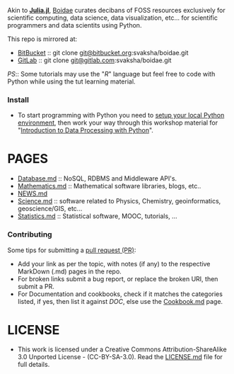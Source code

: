 Akin to **[Julia.jl](http://svaksha.github.io/Julia.jl)**, [Boidae](http://svaksha.github.io/boidae) curates decibans of FOSS resources exclusively for scientific computing, data science, data visualization, etc... for scientific programmers and data scientits using Python.

This repo is mirrored at:
* [BitBucket](https://bitbucket.org/svaksha/boidae) :: git clone git@bitbucket.org:svaksha/boidae.git
* [GitLab](https://gitlab.com/svaksha/boidae) :: git clone git@gitlab.com:svaksha/boidae.git 

_PS_:: Some tutorials may use the "_R_" language but feel free to code with Python while using the tut learning material.

### Install
* To start programming with Python you need to [setup your local Python environment](http://www.datarobot.com/blog/getting-up-and-running-with-python), then work your way through this workshop material for "[Introduction to Data Processing with Python](http://opentechschool.github.io/python-data-intro/)".


# PAGES
* [Database.md](https://github.com/svaksha/boidae/blob/master/Database.md) :: NoSQL, RDBMS and Middleware API's.
* [Mathematics.md](https://github.com/svaksha/boidae/blob/master/Mathematics.md) :: Mathematical software libraries, blogs, etc.. 
* [NEWS.md](https://github.com/svaksha/boidae/blob/master/NEWS.md)
* [Science.md](https://github.com/svaksha/boidae/blob/master/Science.md) :: software related to Physics, Chemistry, geoinformatics, geoscience/GIS, etc...
* [Statistics.md](https://github.com/svaksha/boidae/blob/master/Statistics.md) :: Statistical software, MOOC, tutorials, ...


### Contributing
Some tips for submitting a [pull request (PR)](https://github.com/svaksha/boidae/pulls):
* Add your link as per the topic, with notes (if any) to the respective MarkDown (.md) pages in the repo.
* For broken links submit a bug report, or replace the broken URI, then submit a PR.
* For Documentation and cookbooks, check if it matches the categories listed, if yes, then list it against *DOC*, else use the [Cookbook.md](https://github.com/svaksha/boidae/blob/master/Cookbook.md) page.


# LICENSE 
* This work is licensed under a Creative Commons Attribution-ShareAlike 3.0 Unported License - (CC-BY-SA-3.0). Read the [LICENSE.md](https://github.com/svaksha/boidae/blob/master/LICENSE.md) file for full details.
